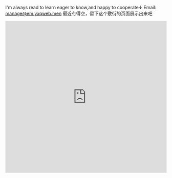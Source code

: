 I'm always read to learn eager to know,and happy to cooperate↓
Email: manage@em.yxqweb.men
最近冇得空，留下这个敷衍的页面展示出来吧
<iframe src="https://datahub.io/core/covid-19/view/1" width="100%" height="475px" frameborder="0"></iframe>
